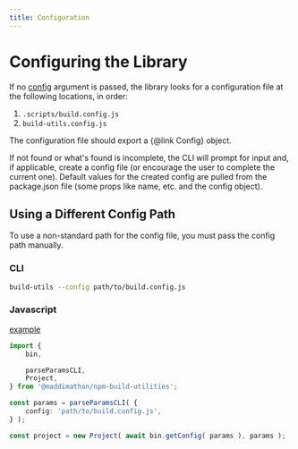 ```yaml
---
title: Configuration
---
```


# Configuring the Library

If no [config](./use/cli.md#options) argument is passed, the library looks
for a configuration file at the following locations, in order:
1. `.scripts/build.config.js`
1. `build-utils.config.js`

The configuration file should export a {@link Config} object.

If not found or what's found is incomplete, the CLI will prompt for input and,
if applicable, create a config file (or encourage the user to complete the
current one).  Default values for the created config are pulled from the
package.json file (some props like name, etc. and the config object).

## Using a Different Config Path

To use a non-standard path for the config file, you must pass the config path
manually.

### CLI

```bash
build-utils --config path/to/build.config.js
```

### Javascript

[example](./config.example-1.ts)

```ts
import {
    bin,

    parseParamsCLI,
    Project,
} from '@maddimathon/npm-build-utilities';

const params = parseParamsCLI( {
    config: 'path/to/build.config.js',
} );

const project = new Project( await bin.getConfig( params ), params );
```
